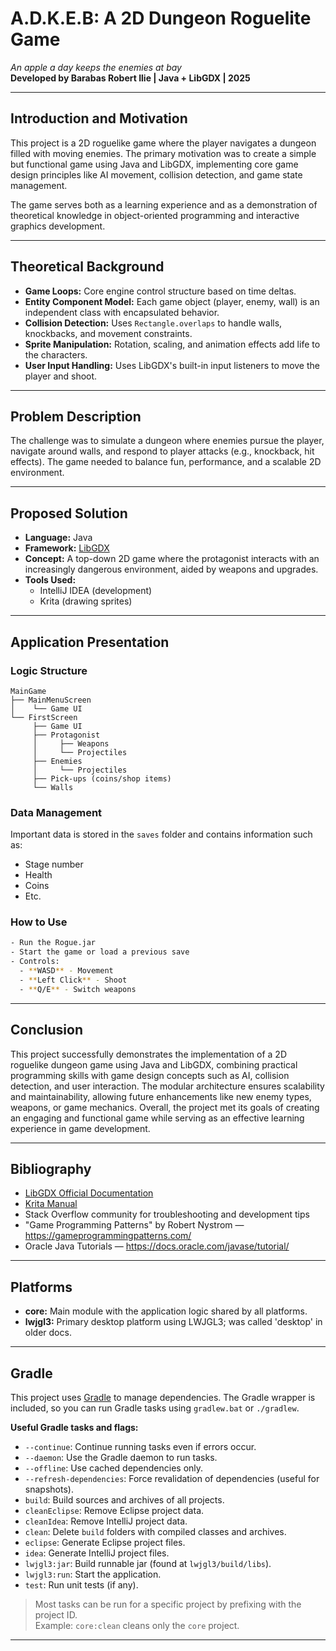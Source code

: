 
# A.D.K.E.B: A 2D Dungeon Roguelite Game  
*An apple a day keeps the enemies at bay*  
**Developed by Barabas Robert Ilie | Java + LibGDX | 2025**

---

## Introduction and Motivation

This project is a 2D roguelike game where the player navigates a dungeon filled with moving enemies. The primary motivation was to create a simple but functional game using Java and LibGDX, implementing core game design principles like AI movement, collision detection, and game state management.

The game serves both as a learning experience and as a demonstration of theoretical knowledge in object-oriented programming and interactive graphics development.

---

## Theoretical Background

- **Game Loops:** Core engine control structure based on time deltas.  
- **Entity Component Model:** Each game object (player, enemy, wall) is an independent class with encapsulated behavior.  
- **Collision Detection:** Uses `Rectangle.overlaps` to handle walls, knockbacks, and movement constraints.  
- **Sprite Manipulation:** Rotation, scaling, and animation effects add life to the characters.  
- **User Input Handling:** Uses LibGDX's built-in input listeners to move the player and shoot.

---

## Problem Description

The challenge was to simulate a dungeon where enemies pursue the player, navigate around walls, and respond to player attacks (e.g., knockback, hit effects). The game needed to balance fun, performance, and a scalable 2D environment.

---

## Proposed Solution

- **Language:** Java  
- **Framework:** [LibGDX](https://libgdx.com/)  
- **Concept:** A top-down 2D game where the protagonist interacts with an increasingly dangerous environment, aided by weapons and upgrades.  
- **Tools Used:**  
  - IntelliJ IDEA (development)  
  - Krita (drawing sprites)

---

## Application Presentation

### Logic Structure

```
MainGame
├── MainMenuScreen
│    └── Game UI
└── FirstScreen
     ├── Game UI
     ├── Protagonist
     │     ├── Weapons
     │     └── Projectiles
     ├── Enemies
     │     └── Projectiles
     ├── Pick-ups (coins/shop items)
     └── Walls
```

### Data Management

Important data is stored in the `saves` folder and contains information such as:  
- Stage number  
- Health  
- Coins  
- Etc.

### How to Use

```bash
- Run the Rogue.jar
- Start the game or load a previous save
- Controls:
  - **WASD** - Movement
  - **Left Click** - Shoot
  - **Q/E** - Switch weapons
```

---

## Conclusion

This project successfully demonstrates the implementation of a 2D roguelike dungeon game using Java and LibGDX, combining practical programming skills with game design concepts such as AI, collision detection, and user interaction. The modular architecture ensures scalability and maintainability, allowing future enhancements like new enemy types, weapons, or game mechanics. Overall, the project met its goals of creating an engaging and functional game while serving as an effective learning experience in game development.

---

## Bibliography

- [LibGDX Official Documentation](https://libgdx.com/wiki/)  
- [Krita Manual](https://docs.krita.org/en/)  
- Stack Overflow community for troubleshooting and development tips  
- "Game Programming Patterns" by Robert Nystrom — https://gameprogrammingpatterns.com/  
- Oracle Java Tutorials — https://docs.oracle.com/javase/tutorial/

---

## Platforms

- **core:** Main module with the application logic shared by all platforms.  
- **lwjgl3:** Primary desktop platform using LWJGL3; was called 'desktop' in older docs.

---

## Gradle

This project uses [Gradle](https://gradle.org/) to manage dependencies. The Gradle wrapper is included, so you can run Gradle tasks using `gradlew.bat` or `./gradlew`.

**Useful Gradle tasks and flags:**

- `--continue`: Continue running tasks even if errors occur.  
- `--daemon`: Use the Gradle daemon to run tasks.  
- `--offline`: Use cached dependencies only.  
- `--refresh-dependencies`: Force revalidation of dependencies (useful for snapshots).  
- `build`: Build sources and archives of all projects.  
- `cleanEclipse`: Remove Eclipse project data.  
- `cleanIdea`: Remove IntelliJ project data.  
- `clean`: Delete `build` folders with compiled classes and archives.  
- `eclipse`: Generate Eclipse project files.  
- `idea`: Generate IntelliJ project files.  
- `lwjgl3:jar`: Build runnable jar (found at `lwjgl3/build/libs`).  
- `lwjgl3:run`: Start the application.  
- `test`: Run unit tests (if any).

> Most tasks can be run for a specific project by prefixing with the project ID.  
> Example: `core:clean` cleans only the `core` project.

---
